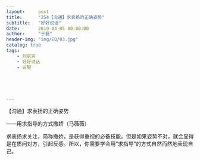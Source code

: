 ```yaml
---
layout:     post
title:      "254【沟通】求表扬的正确姿势"
subtitle:   "好好说话"
date:       2019-04-05 00:00:00
author:     "于磊"
header-img: "img/EQ/03.jpg"
catalog: true
tags:
    - 刘京京
    - 好好说话
    - 说服





---
```


【沟通】求表扬的正确姿势

——用求指导的方式撒娇（马薇薇）



求表扬求关注，简称撒娇，是获得重视的必备技能。但是如果姿势不对，就会显得是在质问对方，引起反感。所以，你需要学会用“求指导”的方式自然而然地表现自己。